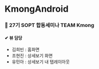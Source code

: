 # KmongAndroid

### 💛 27기 SOPT 합동세미나 TEAM Kmong

#### ✔ 뷰 담당
* 김희빈 : 홈화면
* 조현진 : 상세보기 화면
* 유민아 : 상세보기 내 탭레이아웃
